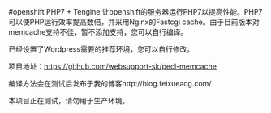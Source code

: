 #openshift PHP7 + Tengine
让openshift的服务器运行PHP7以提高性能。PHP7可以使PHP运行效率提高数倍，并采用Nginx的Fastcgi cache。由于目前版本对memcache支持不佳，暂不添加支持，您可以自行编译。

已经设置了Wordpress需要的推荐环境，您可以自行修改。

项目地址：https://github.com/websupport-sk/pecl-memcache

编译方法会在测试后发布于我的博客http://blog.feixueacg.com/

本项目正在测试，请勿用于生产环境。
